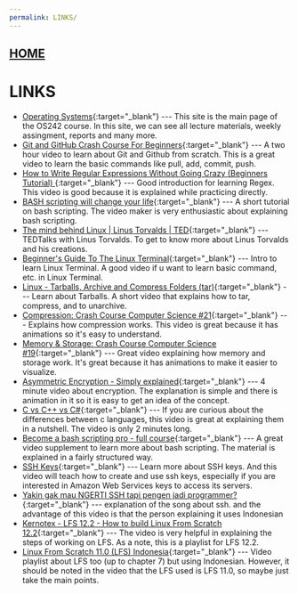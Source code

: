 ```yaml
---
permalink: LINKS/
---
```


## [HOME](../)

# LINKS

* [Operating Systems](https://os.vlsm.org/){:target="_blank"} ---
  This site is the main page of the OS242 course. In this site, we can see all lecture materials, weekly assingment, reports and many more.
* [Git and GitHub Crash Course For Beginners](https://www.youtube.com/watch?v=l2yrJtwoC_E){:target="_blank"} ---
  A two hour video to learn about Git and Github from scratch. This is a great video to learn the basic commands like pull, add, commit, push.
* [How to Write Regular Expressions Without Going Crazy (Beginners Tutorial)
](https://www.youtube.com/watch?v=saABx34CsBE){:target="_blank"} ---
  Good introduction for learning Regex. This video is good because it is explained while practicing directly.
* [BASH scripting will change your life](https://www.youtube.com/watch?v=7qd5sqazD7k){:target="_blank"} ---
  A short tutorial on bash scripting. The video maker is very enthusiastic about explaining bash scripting.
* [The mind behind Linux | Linus Torvalds | TED](https://www.youtube.com/watch?v=o8NPllzkFhE){:target="_blank"} ---
  TEDTalks with Linus Torvalds. To get to know more about Linus Torvalds and his creations.
* [Beginner's Guide To The Linux Terminal](https://www.youtube.com/watch?v=s3ii48qYBxA){:target="_blank"} ---
  Intro to learn Linux Terminal. A good video if u want to learn basic command, etc. in Linux Terminal.
* [Linux - Tarballs, Archive and Compress Folders (tar)](https://www.youtube.com/watch?v=l0yqs8t6ywo&t=302s){:target="_blank"} ---
  Learn about Tarballs. A short video that explains how to tar, compress, and to unarchive.
* [Compression: Crash Course Computer Science #21](https://www.youtube.com/watch?v=OtDxDvCpPL4){:target="_blank"} ---
  Explains how compression works. This video is great because it has animations so it's easy to understand.
* [Memory & Storage: Crash Course Computer Science #19](https://www.youtube.com/watch?v=TQCr9RV7twk){:target="_blank"} ---
  Great video explaining how memory and storage work. It's great because it has animations to make it easier to visualize.
* [Asymmetric Encryption - Simply explained](https://www.youtube.com/watch?v=AQDCe585Lnc){:target="_blank"} ---
  4 minute video about encryption. The explanation is simple and there is animation in it so it is easy to get an idea of the concept.
* [C vs C++ vs C#](https://www.youtube.com/watch?v=sNMtjs_wQiE){:target="_blank"} ---
  If you are curious about the differences between c languages, this video is great at explaining them in a nutshell. The video is only 2 minutes long.
* [Become a bash scripting pro - full course](https://www.youtube.com/watch?v=4ygaA_y1wvQ){:target="_blank"} ---
  A great video supplement to learn more about bash scripting. The material is explained in a fairly structured way.
* [SSH Keys](https://www.youtube.com/watch?v=dPAw4opzN9g){:target="_blank"} ---
  Learn more about SSH keys. And this video will teach how to create and use ssh keys, especially if you are interested in Amazon Web Services keys to access its servers.
* [Yakin gak mau NGERTI SSH tapi pengen jadi programmer?](https://www.youtube.com/watch?v=HlSktNwxCW8){:target="_blank"} ---
  explanation of the song about ssh. and the advantage of this video is that the person explaining it uses Indonesian
* [Kernotex - LFS 12.2 - How to build Linux From Scratch 12.2](https://www.youtube.com/playlist?list=PLyc5xVO2uDsDzdT8lkx430hZ-gY69wgS3){:target="_blank"} --- The video is very helpful in explaining the steps of working on LFS. As a note, this is a playlist for LFS 12.2.
* [Linux From Scratch 11.0 (LFS) Indonesia](https://www.youtube.com/playlist?list=PL0gOYtekW0nvpS6LdyG9IgJm_2r5ldWbP){:target="_blank"} ---
  Video playlist about LFS too (up to chapter 7) but using Indonesian. However, it should be noted in the video that the LFS used is LFS 11.0, so maybe just take the main points.
